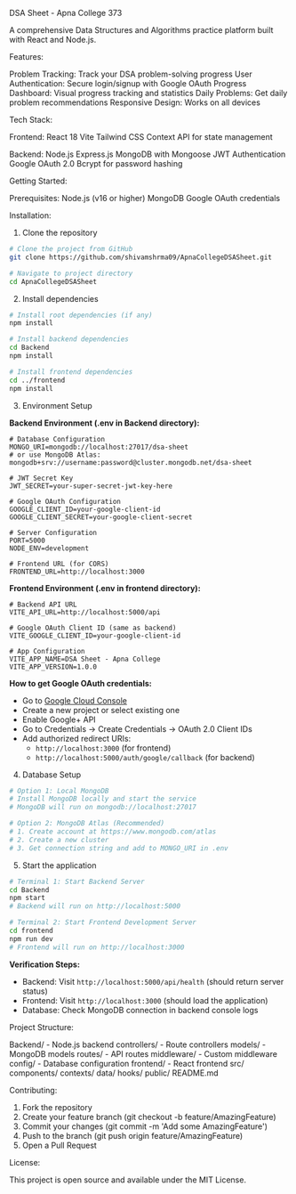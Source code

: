 DSA Sheet - Apna College 373

A comprehensive Data Structures and Algorithms practice platform built with React and Node.js.

Features:

Problem Tracking: Track your DSA problem-solving progress
User Authentication: Secure login/signup with Google OAuth
Progress Dashboard: Visual progress tracking and statistics
Daily Problems: Get daily problem recommendations
Responsive Design: Works on all devices

Tech Stack:

Frontend:
React 18
Vite
Tailwind CSS
Context API for state management

Backend:
Node.js
Express.js
MongoDB with Mongoose
JWT Authentication
Google OAuth 2.0
Bcrypt for password hashing

Getting Started:

Prerequisites:
Node.js (v16 or higher)
MongoDB
Google OAuth credentials

Installation:

1. Clone the repository
```bash
# Clone the project from GitHub
git clone https://github.com/shivamshrma09/ApnaCollegeDSASheet.git

# Navigate to project directory
cd ApnaCollegeDSASheet
```

2. Install dependencies
```bash
# Install root dependencies (if any)
npm install

# Install backend dependencies
cd Backend
npm install

# Install frontend dependencies
cd ../frontend
npm install
```

3. Environment Setup

**Backend Environment (.env in Backend directory):**
```env
# Database Configuration
MONGO_URI=mongodb://localhost:27017/dsa-sheet
# or use MongoDB Atlas: mongodb+srv://username:password@cluster.mongodb.net/dsa-sheet

# JWT Secret Key
JWT_SECRET=your-super-secret-jwt-key-here

# Google OAuth Configuration
GOOGLE_CLIENT_ID=your-google-client-id
GOOGLE_CLIENT_SECRET=your-google-client-secret

# Server Configuration
PORT=5000
NODE_ENV=development

# Frontend URL (for CORS)
FRONTEND_URL=http://localhost:3000
```

**Frontend Environment (.env in frontend directory):**
```env
# Backend API URL
VITE_API_URL=http://localhost:5000/api

# Google OAuth Client ID (same as backend)
VITE_GOOGLE_CLIENT_ID=your-google-client-id

# App Configuration
VITE_APP_NAME=DSA Sheet - Apna College
VITE_APP_VERSION=1.0.0
```

**How to get Google OAuth credentials:**
- Go to [Google Cloud Console](https://console.cloud.google.com/)
- Create a new project or select existing one
- Enable Google+ API
- Go to Credentials → Create Credentials → OAuth 2.0 Client IDs
- Add authorized redirect URIs:
  - `http://localhost:3000` (for frontend)
  - `http://localhost:5000/auth/google/callback` (for backend)

4. Database Setup
```bash
# Option 1: Local MongoDB
# Install MongoDB locally and start the service
# MongoDB will run on mongodb://localhost:27017

# Option 2: MongoDB Atlas (Recommended)
# 1. Create account at https://www.mongodb.com/atlas
# 2. Create a new cluster
# 3. Get connection string and add to MONGO_URI in .env
```

5. Start the application
```bash
# Terminal 1: Start Backend Server
cd Backend
npm start
# Backend will run on http://localhost:5000

# Terminal 2: Start Frontend Development Server
cd frontend
npm run dev
# Frontend will run on http://localhost:3000
```

**Verification Steps:**
- Backend: Visit `http://localhost:5000/api/health` (should return server status)
- Frontend: Visit `http://localhost:3000` (should load the application)
- Database: Check MongoDB connection in backend console logs

Project Structure:

Backend/ - Node.js backend
  controllers/ - Route controllers
  models/ - MongoDB models
  routes/ - API routes
  middleware/ - Custom middleware
  config/ - Database configuration
frontend/ - React frontend
  src/
    components/
    contexts/
    data/
    hooks/
  public/
README.md

Contributing:

1. Fork the repository
2. Create your feature branch (git checkout -b feature/AmazingFeature)
3. Commit your changes (git commit -m 'Add some AmazingFeature')
4. Push to the branch (git push origin feature/AmazingFeature)
5. Open a Pull Request

License:

This project is open source and available under the MIT License.
